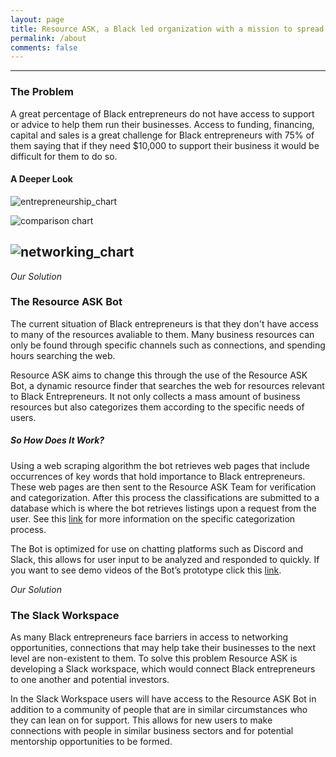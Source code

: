 ```yaml
---
layout: page
title: Resource ASK, a Black led organization with a mission to spread curated business resources to Black entrepreneurs. 
permalink: /about
comments: false
---
```


---
### The Problem
A great percentage of Black entrepreneurs do not have access to support or advice to help them run their businesses. Access to funding, financing, capital and sales is a great challenge for Black entrepreneurs with 75% of them saying that if they need $10,000 to support their business it would be difficult for them to do so.

#### A Deeper Look

![entrepreneurship_chart](https://user-images.githubusercontent.com/58146873/164992693-44f2644e-5325-44ff-8d59-c33b59025f9d.png)

![comparison chart](https://user-images.githubusercontent.com/58146873/164992696-8fcb3593-f7e1-4e49-897a-83007ea7d648.png)

![networking_chart](https://user-images.githubusercontent.com/58146873/164992701-e75aea0d-dbd9-44ff-9e07-a2282eab75e2.png)
---

_Our Solution_

### The Resource ASK Bot
The current situation of Black entrepreneurs is that they don't have access to many of the resources avaliable to them. Many business resources can only be found through specific channels such as connections, and spending hours searching the web.

Resource ASK aims to change this through the use of the Resource ASK Bot, a dynamic resource finder that searches the web for resources relevant to Black Entrepreneurs. It not only collects a mass amount of business resources but also categorizes them according to the specific needs of users.

##### So How Does It Work?
Using a web scraping algorithm the bot retrieves web pages that include occurrences of key words that hold importance to Black entrepreneurs. These web pages are then sent to the Resource ASK Team for verification and categorization. After this process the classifications are submitted to a database which is where the bot retrieves listings upon a request from the user. See this [link](https://serewaya.github.io/resource-ask/resource-categorization/) for more information on the specific categorization process.

The Bot is optimized for use on chatting platforms such as Discord and Slack, this allows for user input to be analyzed and responded to quickly. If you want to see demo videos of the Bot’s prototype click this [link](https://serewaya.github.io/resource-ask/prototype-demos/).


_Our Solution_

### The Slack Workspace
As many Black entrepreneurs face barriers in access to networking opportunities, connections that may help take their businesses to the next level are non-existent to them. To solve this problem Resource ASK is developing a Slack workspace, which would connect Black entrepreneurs to one another and potential investors.

In the Slack Workspace users will have access to the Resource ASK Bot in addition to a community of people that are in similar circumstances who they can lean on for support. This allows for new users to make connections with people in similar business sectors and for potential mentorship opportunities to be formed.
